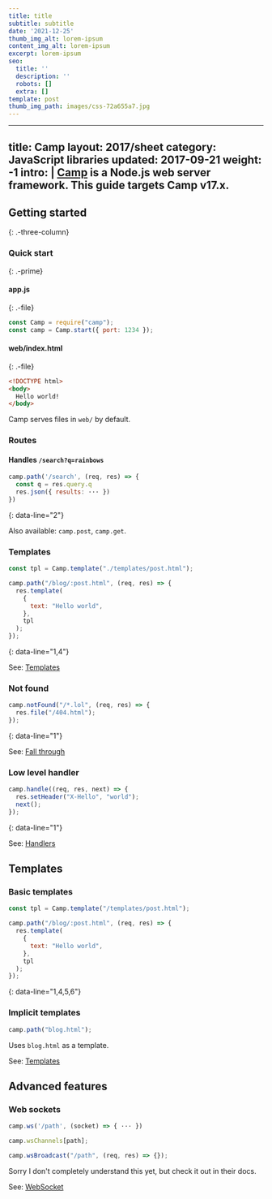 ```yaml
---
title: title
subtitle: subtitle
date: '2021-12-25'
thumb_img_alt: lorem-ipsum
content_img_alt: lorem-ipsum
excerpt: lorem-ipsum
seo:
  title: ''
  description: ''
  robots: []
  extra: []
template: post
thumb_img_path: images/css-72a655a7.jpg
---
```

---
title: Camp
layout: 2017/sheet
category: JavaScript libraries
updated: 2017-09-21
weight: -1
intro: |
  [Camp](https://github.com/espadrine/sc/) is a Node.js web server framework. This guide targets Camp v17.x.
---

## Getting started

{: .-three-column}

### Quick start

{: .-prime}

#### app.js

{: .-file}

```js
const Camp = require("camp");
const camp = Camp.start({ port: 1234 });
```

#### web/index.html

{: .-file}

```html
<!DOCTYPE html>
<body>
  Hello world!
</body>
```

Camp serves files in `web/` by default.

### Routes

#### Handles `/search?q=rainbows`

```js
camp.path('/search', (req, res) => {
  const q = res.query.q
  res.json({ results: ··· })
})
```

{: data-line="2"}

Also available: `camp.post`, `camp.get`.

### Templates

```js
const tpl = Camp.template("./templates/post.html");

camp.path("/blog/:post.html", (req, res) => {
  res.template(
    {
      text: "Hello world",
    },
    tpl
  );
});
```

{: data-line="1,4"}

See: [Templates](https://github.com/espadrine/sc/blob/master/doc/Readme.md#templates)

### Not found

```js
camp.notFound("/*.lol", (req, res) => {
  res.file("/404.html");
});
```

{: data-line="1"}

See: [Fall through](https://github.com/espadrine/sc/blob/master/doc/Readme.md#fall-through)

### Low level handler

```js
camp.handle((req, res, next) => {
  res.setHeader("X-Hello", "world");
  next();
});
```

{: data-line="1"}

See: [Handlers](https://github.com/espadrine/sc/blob/master/doc/Readme.md#handlers)

## Templates

### Basic templates

```js
const tpl = Camp.template("/templates/post.html");

camp.path("/blog/:post.html", (req, res) => {
  res.template(
    {
      text: "Hello world",
    },
    tpl
  );
});
```

{: data-line="1,4,5,6"}

### Implicit templates

```js
camp.path("blog.html");
```

Uses `blog.html` as a template.

See: [Templates](https://github.com/espadrine/sc/blob/master/doc/Readme.md#templates)

## Advanced features

### Web sockets

```js
camp.ws('/path', (socket) => { ··· })
```

```js
camp.wsChannels[path];
```

```js
camp.wsBroadcast("/path", (req, res) => {});
```

Sorry I don't completely understand this yet, but check it out in their docs.

See: [WebSocket](https://github.com/espadrine/sc/blob/master/doc/Readme.md#websocket)
